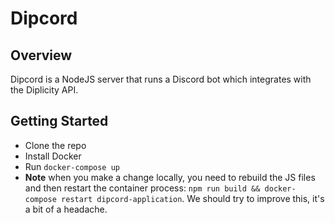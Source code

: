 # Dipcord

## Overview

Dipcord is a NodeJS server that runs a Discord bot which integrates with the
Diplicity API.


## Getting Started

- Clone the repo
- Install Docker
- Run `docker-compose up`
- **Note** when you make a change locally, you need to rebuild the JS files and
  then restart the container process:
  `npm run build && docker-compose restart dipcord-application`. We should try
  to improve this, it's a bit of a headache.
